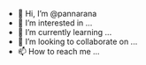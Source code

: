 - 👋 Hi, I’m @pannarana
- 👀 I’m interested in ...
- 🌱 I’m currently learning ...
- 💞️ I’m looking to collaborate on ...
- 📫 How to reach me ...

<!---
pannarana/pannarana is a ✨ special ✨ repository because its `README.md` (this file) appears on your GitHub profile.
You can click the Preview link to take a look at your changes.
--->
